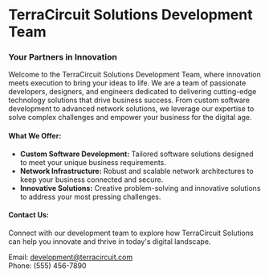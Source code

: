 # TerraCircuit Solutions Development Team

### Your Partners in Innovation

Welcome to the TerraCircuit Solutions Development Team, where innovation meets execution to bring your ideas to life. We are a team of passionate developers, designers, and engineers dedicated to delivering cutting-edge technology solutions that drive business success. From custom software development to advanced network solutions, we leverage our expertise to solve complex challenges and empower your business for the digital age.

#### What We Offer:

- **Custom Software Development:** Tailored software solutions designed to meet your unique business requirements.
- **Network Infrastructure:** Robust and scalable network architectures to keep your business connected and secure.
- **Innovative Solutions:** Creative problem-solving and innovative solutions to address your most pressing challenges.

#### Contact Us:

Connect with our development team to explore how TerraCircuit Solutions can help you innovate and thrive in today's digital landscape.

Email: development@terracircuit.com  
Phone: (555) 456-7890
